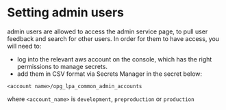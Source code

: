 # Setting admin users

admin users are allowed to access the admin service page, to pull user feedback and search for other users.
In order for them to have access, you will need to:

- log into the relevant aws account on the console, which has the right permissions to manage secrets.
- add them in CSV format via Secrets Manager in the secret below:

``` text
<account name>/opg_lpa_common_admin_accounts
```

 where `<account_name>` is `development`, `preproduction` or `production`
